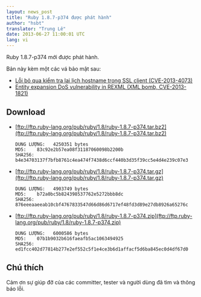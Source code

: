 ```yaml
---
layout: news_post
title: "Ruby 1.8.7-p374 được phát hành"
author: "hsbt"
translator: "Trung Lê"
date: 2013-06-27 11:00:01 UTC
lang: vi
---
```


Ruby 1.8.7-p374 mới được phát hành.

Bản này kèm một các vá bảo mật sau:

 * [Lỗi bỏ qua kiểm tra lai lịch hostname trong SSL client
   (CVE-2013-4073)](/vi/news/2013/06/27/hostname-check-bypassing-vulnerability-in-openssl-client-cve-2013-4073/)
 * [Entity expansion DoS vulnerability in REXML (XML bomb,
   CVE-2013-1821)](/en/news/2013/02/22/rexml-dos-2013-02-22/)

## Download

* [ftp://ftp.ruby-lang.org/pub/ruby/1.8/ruby-1.8.7-p374.tar.bz2](ftp://ftp.ruby-lang.org/pub/ruby/1.8/ruby-1.8.7-p374.tar.bz2)

      DUNG LƯỢNG:   4250351 bytes
      MD5:    83c92e2b57ea08f31187060098b2200b
      SHA256: b4e34703137f7bfb8761c4ea474f7438d6ccf440b3d35f39cc5e4d4e239c07e3

* [ftp://ftp.ruby-lang.org/pub/ruby/1.8/ruby-1.8.7-p374.tar.gz](ftp://ftp.ruby-lang.org/pub/ruby/1.8/ruby-1.8.7-p374.tar.gz)

      DUNG LƯỢNG:   4903749 bytes
      MD5:    b72a0bc5b824398537762e5272bbb8dc
      SHA256: 876eeeaaeeab10cbf4767833547d66d86d6717ef48fd3d89e27db8926a65276c

* [ftp://ftp.ruby-lang.org/pub/ruby/1.8/ruby-1.8.7-p374.zip](ftp://ftp.ruby-lang.org/pub/ruby/1.8/ruby-1.8.7-p374.zip)

      DUNG LƯỢNG:   6000586 bytes
      MD5:    07b1b9032b616faeafb5ac1063494925
      SHA256: ed1fcc402d77814b277e2ef552c5f1e4ce3b6d1affacf5d6ba845ec0d4df67d0

## Chú thích

Cảm ơn sự giúp đỡ của các committer, tester và người dùng đã tìm và thông báo lỗi.